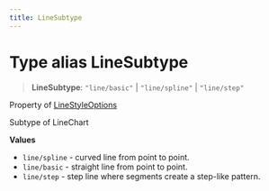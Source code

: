 ```yaml
---
title: LineSubtype
---
```


# Type alias LineSubtype

> **LineSubtype**: `"line/basic"` \| `"line/spline"` \| `"line/step"`

Property of [LineStyleOptions](../interfaces/interface.LineStyleOptions.md)

Subtype of LineChart

**Values**

- `line/spline` - curved line from point to point.
- `line/basic` - straight line from point to point.
- `line/step` - step line where segments create a step-like pattern.
